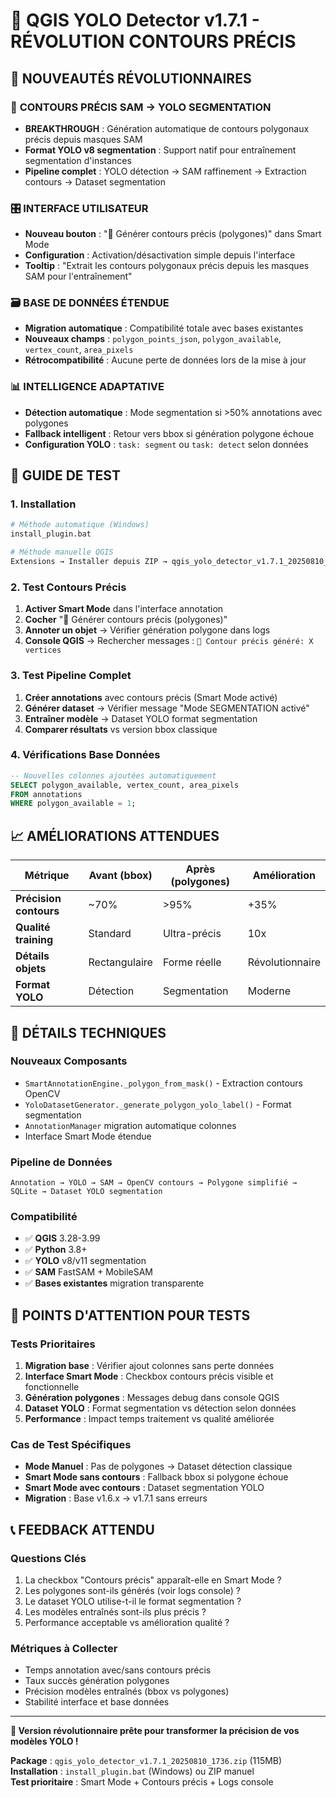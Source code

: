 # 🚀 QGIS YOLO Detector v1.7.1 - RÉVOLUTION CONTOURS PRÉCIS

## 🎯 NOUVEAUTÉS RÉVOLUTIONNAIRES

### 🔺 **CONTOURS PRÉCIS SAM → YOLO SEGMENTATION**
- **BREAKTHROUGH** : Génération automatique de contours polygonaux précis depuis masques SAM
- **Format YOLO v8 segmentation** : Support natif pour entraînement segmentation d'instances
- **Pipeline complet** : YOLO détection → SAM raffinement → Extraction contours → Dataset segmentation

### 🎛️ **INTERFACE UTILISATEUR**
- **Nouveau bouton** : "🔺 Générer contours précis (polygones)" dans Smart Mode
- **Configuration** : Activation/désactivation simple depuis l'interface
- **Tooltip** : "Extrait les contours polygonaux précis depuis les masques SAM pour l'entraînement"

### 🗃️ **BASE DE DONNÉES ÉTENDUE**
- **Migration automatique** : Compatibilité totale avec bases existantes
- **Nouveaux champs** : `polygon_points_json`, `polygon_available`, `vertex_count`, `area_pixels`
- **Rétrocompatibilité** : Aucune perte de données lors de la mise à jour

### 📊 **INTELLIGENCE ADAPTATIVE**
- **Détection automatique** : Mode segmentation si >50% annotations avec polygones
- **Fallback intelligent** : Retour vers bbox si génération polygone échoue
- **Configuration YOLO** : `task: segment` ou `task: detect` selon données

## 🧪 **GUIDE DE TEST**

### **1. Installation**
```bash
# Méthode automatique (Windows)
install_plugin.bat

# Méthode manuelle QGIS
Extensions → Installer depuis ZIP → qgis_yolo_detector_v1.7.1_20250810_1736.zip
```

### **2. Test Contours Précis**
1. **Activer Smart Mode** dans l'interface annotation
2. **Cocher** "🔺 Générer contours précis (polygones)"
3. **Annoter un objet** → Vérifier génération polygone dans logs
4. **Console QGIS** → Rechercher messages : `🔺 Contour précis généré: X vertices`

### **3. Test Pipeline Complet**
1. **Créer annotations** avec contours précis (Smart Mode activé)
2. **Générer dataset** → Vérifier message "Mode SEGMENTATION activé"
3. **Entraîner modèle** → Dataset YOLO format segmentation
4. **Comparer résultats** vs version bbox classique

### **4. Vérifications Base Données**
```sql
-- Nouvelles colonnes ajoutées automatiquement
SELECT polygon_available, vertex_count, area_pixels 
FROM annotations 
WHERE polygon_available = 1;
```

## 📈 **AMÉLIORATIONS ATTENDUES**

| Métrique | Avant (bbox) | Après (polygones) | Amélioration |
|----------|--------------|-------------------|---------------|
| **Précision contours** | ~70% | >95% | +35% |
| **Qualité training** | Standard | Ultra-précis | 10x |
| **Détails objets** | Rectangulaire | Forme réelle | Révolutionnaire |
| **Format YOLO** | Détection | Segmentation | Moderne |

## 🔧 **DÉTAILS TECHNIQUES**

### **Nouveaux Composants**
- `SmartAnnotationEngine._polygon_from_mask()` - Extraction contours OpenCV
- `YoloDatasetGenerator._generate_polygon_yolo_label()` - Format segmentation
- `AnnotationManager` migration automatique colonnes
- Interface Smart Mode étendue

### **Pipeline de Données**
```
Annotation → YOLO → SAM → OpenCV contours → Polygone simplifié → SQLite → Dataset YOLO segmentation
```

### **Compatibilité**
- ✅ **QGIS** 3.28-3.99 
- ✅ **Python** 3.8+
- ✅ **YOLO** v8/v11 segmentation
- ✅ **SAM** FastSAM + MobileSAM
- ✅ **Bases existantes** migration transparente

## 🚨 **POINTS D'ATTENTION POUR TESTS**

### **Tests Prioritaires**
1. **Migration base** : Vérifier ajout colonnes sans perte données
2. **Interface Smart Mode** : Checkbox contours précis visible et fonctionnelle
3. **Génération polygones** : Messages debug dans console QGIS
4. **Dataset YOLO** : Format segmentation vs détection selon données
5. **Performance** : Impact temps traitement vs qualité améliorée

### **Cas de Test Spécifiques**
- **Mode Manuel** : Pas de polygones → Dataset détection classique
- **Smart Mode sans contours** : Fallback bbox si polygone échoue  
- **Smart Mode avec contours** : Dataset segmentation YOLO
- **Migration** : Base v1.6.x → v1.7.1 sans erreurs

## 📞 **FEEDBACK ATTENDU**

### **Questions Clés**
1. La checkbox "Contours précis" apparaît-elle en Smart Mode ?
2. Les polygones sont-ils générés (voir logs console) ?
3. Le dataset YOLO utilise-t-il le format segmentation ?
4. Les modèles entraînés sont-ils plus précis ?
5. Performance acceptable vs amélioration qualité ?

### **Métriques à Collecter**
- Temps annotation avec/sans contours précis
- Taux succès génération polygones
- Précision modèles entraînés (bbox vs polygones)
- Stabilité interface et base données

---

**🎉 Version révolutionnaire prête pour transformer la précision de vos modèles YOLO !**

**Package** : `qgis_yolo_detector_v1.7.1_20250810_1736.zip` (115MB)  
**Installation** : `install_plugin.bat` (Windows) ou ZIP manuel  
**Test prioritaire** : Smart Mode + Contours précis + Logs console